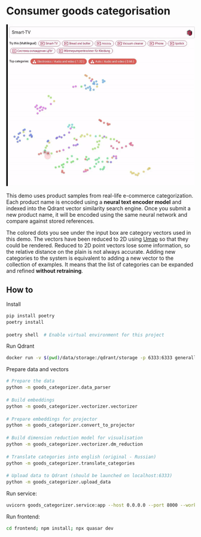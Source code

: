 
# Consumer goods categorisation

![Demo](./demo.gif)


This demo uses product samples from real-life e-commerce categorization.
Each product name is encoded using a **neural text encoder model** and indexed into the Qdrant vector similarity search engine.
Once you submit a new product name, it will be encoded using the same neural network and compare against stored references.

The colored dots you see under the input box are category vectors used in this demo.
The vectors have been reduced to 2D using [Umap](https://umap-learn.readthedocs.io/) so that they could be rendered.
Reduced to 2D point vectors lose some information, so the relative distance on the plain is not always accurate.
Adding new categories to the system is equivalent to adding a new vector to the collection of examples.
It means that the list of categories can be expanded and refined **without retraining**.

## How to

Install

```bash
pip install poetry
poetry install

poetry shell  # Enable virtual environment for this project
```

Run Qdrant
```bash
docker run -v $(pwd)/data/storage:/qdrant/storage -p 6333:6333 generall/qdrant
```

Prepare data and vectors
```bash
# Prepare the data
python -m goods_categorizer.data_parser

# Build embeddings
python -m goods_categorizer.vectorizer.vectorizer

# Prepare embeddings for projector
python -m goods_categorizer.convert_to_projector

# Build dimension reduction model for visualisation
python -m goods_categorizer.vectorizer.dm_reduction

# Translate categories into english (original - Russian)
python -m goods_categorizer.translate_categories

# Upload data to Qdrant (should be launched on localhost:6333)
python -m goods_categorizer.upload_data
```

Run service:

```bash
uvicorn goods_categorizer.service:app --host 0.0.0.0 --port 8000 --workers 1
```

Run frontend:
```bash
cd frontend; npm install; npx quasar dev
```
